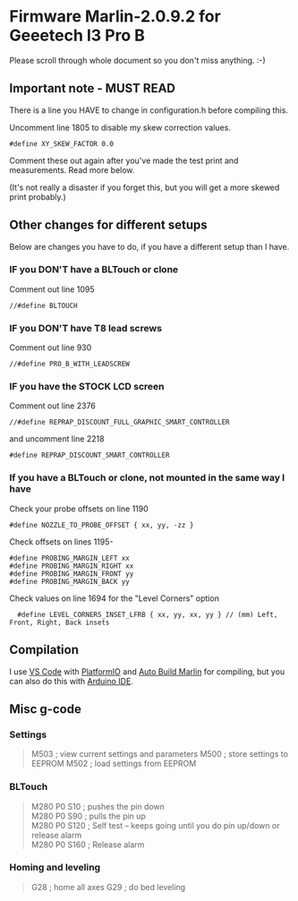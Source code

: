 # Firmware Marlin-2.0.9.2 for Geeetech I3 Pro B

Please scroll through whole document so you don't miss anything. :-)  

## Important note - MUST READ

There is a line you HAVE to change in configuration.h before compiling this.  

Uncomment line 1805 to disable my skew correction values.  

    #define XY_SKEW_FACTOR 0.0

Comment these out again after you've made the test print and measurements. Read more below.  

(It's not really a disaster if you forget this, but you will get a more skewed print probably.)  

## Other changes for different setups

Below are changes you have to do, if you have a different setup than I have.  

### IF you DON'T have a BLTouch or clone

Comment out line 1095  

    //#define BLTOUCH

### IF you DON'T have T8 lead screws

Comment out line 930  

    //#define PRO_B_WITH_LEADSCREW

### IF you have the STOCK LCD screen

Comment out line 2376  

    //#define REPRAP_DISCOUNT_FULL_GRAPHIC_SMART_CONTROLLER

and uncomment line 2218  

    #define REPRAP_DISCOUNT_SMART_CONTROLLER

### If you have a BLTouch or clone, not mounted in the same way I have

Check your probe offsets on line 1190  

    #define NOZZLE_TO_PROBE_OFFSET { xx, yy, -zz }

Check offsets on lines 1195-  

    #define PROBING_MARGIN_LEFT xx
    #define PROBING_MARGIN_RIGHT xx
    #define PROBING_MARGIN_FRONT yy
    #define PROBING_MARGIN_BACK yy

Check values on line 1694 for the "Level Corners" option  

      #define LEVEL_CORNERS_INSET_LFRB { xx, yy, xx, yy } // (mm) Left, Front, Right, Back insets

## Compilation

I use [VS Code](https://code.visualstudio.com/) with [PlatformIO](https://platformio.org/) and [Auto Build Marlin](https://marlinfw.org/docs/basics/auto_build_marlin.html) for compiling, but you can also do this with [Arduino IDE](https://www.arduino.cc/en/software).  

## Misc g-code

### Settings

>M503 ; view current settings and parameters
>M500 ; store settings to EEPROM
>M502 ; load settings from EEPROM

### BLTouch

>M280 P0 S10 ; pushes the pin down  
>M280 P0 S90 ; pulls the pin up  
>M280 P0 S120 ; Self test – keeps going until you do pin up/down or release alarm  
>M280 P0 S160 ; Release alarm  

### Homing and leveling

>G28 ; home all axes
>G29 ; do bed leveling
